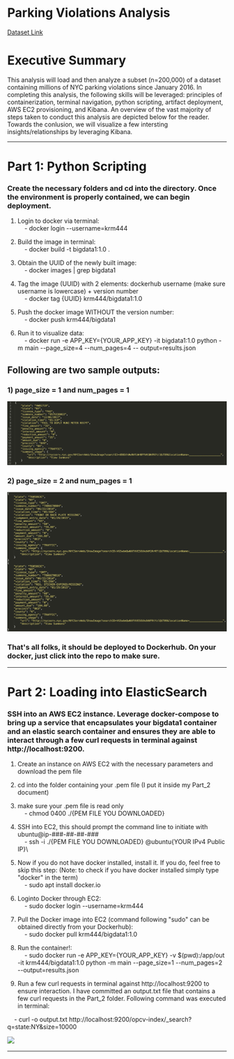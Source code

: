 # Parking Violations Analysis

[Dataset Link](https://data.cityofnewyork.us/resource/nc67-uf89.json)

# Executive Summary
This analysis will load and then analyze a subset (n=200,000) of a dataset containing millions of NYC parking violations since January 2016. In completing this analysis, the following skills will be leveraged: principles of containerization, terminal navigation, python scripting, artifact deployment, AWS EC2 provisioning, and Kibana. An overview of the vast majority of steps taken to conduct this analysis are depicted below for the reader. Towards the conlusion, we will visualize a few intersting insights/relationships by leveraging Kibana.
____________________________________________________________________________________________________________________________

# Part 1: Python Scripting

### Create the necessary folders and cd into the directory. Once the environment is properly contained, we can begin deployment.

1) Login to docker via terminal:\
&nbsp;&nbsp;&nbsp;&nbsp;- docker login --username=krm444

2) Build the image in terminal:\
&nbsp;&nbsp;&nbsp;&nbsp;- docker build -t bigdata1:1.0 .
  
3) Obtain the UUID of the newly built image:\
&nbsp;&nbsp;&nbsp;&nbsp;- docker images | grep bigdata1

4) Tag the image (UUID) with 2 elements: dockerhub username (make sure username is lowercase) + version number\
&nbsp;&nbsp;&nbsp;&nbsp;- docker tag {UUID} krm444/bigdata1:1.0

5) Push the docker image WITHOUT the version number:\
&nbsp;&nbsp;&nbsp;&nbsp;- docker push krm444/bigdata1

6) Run it to visualize data:\
&nbsp;&nbsp;&nbsp;&nbsp;- docker run -e APP_KEY={YOUR_APP_KEY} -it bigdata1:1.0 python -m main --page_size=4 --num_pages=4 --     output=results.json


## Following are two sample outputs:

### 1) page_size = 1 and num_pages = 1
![](Images/2.png)

### 2) page_size = 2 and num_pages = 1
![](Images/1.png)

### That's all folks, it should be deployed to Dockerhub. On your docker, just click into the repo to make sure.
____________________________________________________________________________________________________________________________

# Part 2: Loading into ElasticSearch

### SSH into an AWS EC2 instance. Leverage docker-compose to bring up a service that encapsulates your bigdata1 container and an elastic search container and ensures they are able to interact through a few curl requests in terminal against http://localhost:9200. 

1) Create an instance on AWS EC2 with the necessary parameters and download the pem file

2) cd into the folder containing your .pem file (I put it inside my Part_2 document)

3) make sure your .pem file is read only\
&nbsp;&nbsp;&nbsp;&nbsp;- chmod 0400 ./{PEM FILE YOU DOWNLOADED}
  
4) SSH into EC2, this should prompt the command line to initiate with ubuntu@ip-###-##-##-###\
&nbsp;&nbsp;&nbsp;&nbsp;- ssh -i ./{PEM FILE YOU DOWNLOADED} @ubuntu{YOUR IPv4 Public IP}\



5) Now if you do not have docker installed, install it. If you do, feel free to skip this step:
   (Note: to check if you have docker installed simply type "docker" in the term)\
&nbsp;&nbsp;&nbsp;&nbsp;- sudo apt install docker.io

6) Loginto Docker through EC2:\
&nbsp;&nbsp;&nbsp;&nbsp;- sudo docker login --username=krm444
  
7) Pull the Docker image into EC2 (command following "sudo" can be obtained directly from your Dockerhub):\
&nbsp;&nbsp;&nbsp;&nbsp;- sudo docker pull krm444/bigdata1:1.0 

8) Run the container!:\
&nbsp;&nbsp;&nbsp;&nbsp;- sudo docker run -e APP_KEY={YOUR_APP_KEY} -v $(pwd):/app/out -it krm444/bigdata1:1.0 python -m main --page_size=1 --num_pages=2 --output=results.json
  
9) Run a few curl requests in terminal against http://localhost:9200 to ensure interaction. I have committed an output.txt file that contains a few curl requests in the Part_2 folder. Following command was executed in terminal:

&nbsp;&nbsp;&nbsp;&nbsp;- curl -o output.txt http://localhost:9200/opcv-index/_search\?q\=state:NY\&size\=10000 

![](Images/output.txt_command.png)

____________________________________________________________________________________________________________________________
